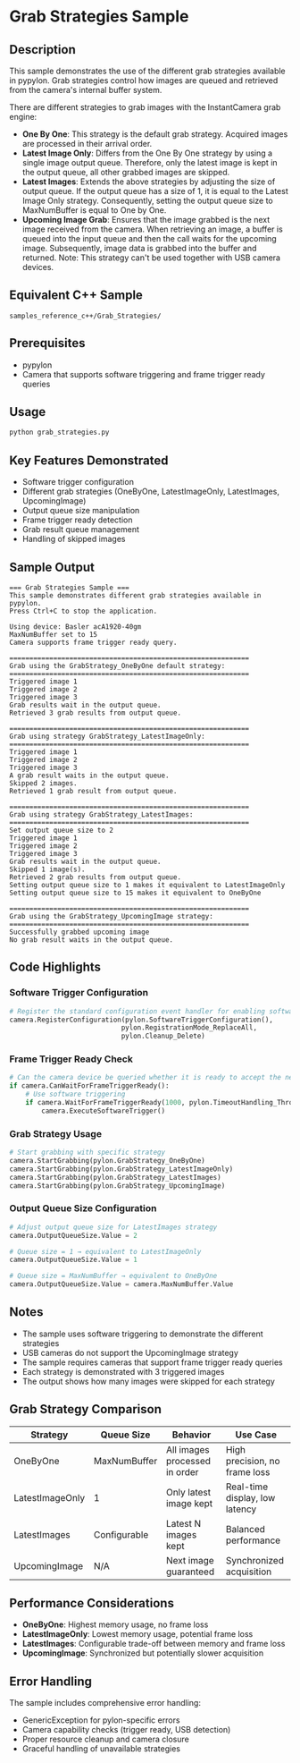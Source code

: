 # Grab Strategies Sample

## Description

This sample demonstrates the use of the different grab strategies available in pypylon. Grab strategies control how images are queued and retrieved from the camera's internal buffer system.

There are different strategies to grab images with the InstantCamera grab engine:
- **One By One**: This strategy is the default grab strategy. Acquired images are processed in their arrival order.
- **Latest Image Only**: Differs from the One By One strategy by using a single image output queue. Therefore, only the latest image is kept in the output queue, all other grabbed images are skipped.
- **Latest Images**: Extends the above strategies by adjusting the size of output queue. If the output queue has a size of 1, it is equal to the Latest Image Only strategy. Consequently, setting the output queue size to MaxNumBuffer is equal to One by One.
- **Upcoming Image Grab**: Ensures that the image grabbed is the next image received from the camera. When retrieving an image, a buffer is queued into the input queue and then the call waits for the upcoming image. Subsequently, image data is grabbed into the buffer and returned. Note: This strategy can't be used together with USB camera devices.

## Equivalent C++ Sample

`samples_reference_c++/Grab_Strategies/`

## Prerequisites

- pypylon
- Camera that supports software triggering and frame trigger ready queries

## Usage

```bash
python grab_strategies.py
```

## Key Features Demonstrated

- Software trigger configuration
- Different grab strategies (OneByOne, LatestImageOnly, LatestImages, UpcomingImage)
- Output queue size manipulation
- Frame trigger ready detection
- Grab result queue management
- Handling of skipped images

## Sample Output

```
=== Grab Strategies Sample ===
This sample demonstrates different grab strategies available in pypylon.
Press Ctrl+C to stop the application.

Using device: Basler acA1920-40gm
MaxNumBuffer set to 15
Camera supports frame trigger ready query.

============================================================
Grab using the GrabStrategy_OneByOne default strategy:
============================================================
Triggered image 1
Triggered image 2
Triggered image 3
Grab results wait in the output queue.
Retrieved 3 grab results from output queue.

============================================================
Grab using strategy GrabStrategy_LatestImageOnly:
============================================================
Triggered image 1
Triggered image 2
Triggered image 3
A grab result waits in the output queue.
Skipped 2 images.
Retrieved 1 grab result from output queue.

============================================================
Grab using strategy GrabStrategy_LatestImages:
============================================================
Set output queue size to 2
Triggered image 1
Triggered image 2
Triggered image 3
Grab results wait in the output queue.
Skipped 1 image(s).
Retrieved 2 grab results from output queue.
Setting output queue size to 1 makes it equivalent to LatestImageOnly
Setting output queue size to 15 makes it equivalent to OneByOne

============================================================
Grab using the GrabStrategy_UpcomingImage strategy:
============================================================
Successfully grabbed upcoming image
No grab result waits in the output queue.
```

## Code Highlights

### Software Trigger Configuration
```python
# Register the standard configuration event handler for enabling software triggering
camera.RegisterConfiguration(pylon.SoftwareTriggerConfiguration(), 
                            pylon.RegistrationMode_ReplaceAll, 
                            pylon.Cleanup_Delete)
```

### Frame Trigger Ready Check
```python
# Can the camera device be queried whether it is ready to accept the next frame trigger?
if camera.CanWaitForFrameTriggerReady():
    # Use software triggering
    if camera.WaitForFrameTriggerReady(1000, pylon.TimeoutHandling_ThrowException):
        camera.ExecuteSoftwareTrigger()
```

### Grab Strategy Usage
```python
# Start grabbing with specific strategy
camera.StartGrabbing(pylon.GrabStrategy_OneByOne)
camera.StartGrabbing(pylon.GrabStrategy_LatestImageOnly)
camera.StartGrabbing(pylon.GrabStrategy_LatestImages)
camera.StartGrabbing(pylon.GrabStrategy_UpcomingImage)
```

### Output Queue Size Configuration
```python
# Adjust output queue size for LatestImages strategy
camera.OutputQueueSize.Value = 2

# Queue size = 1 → equivalent to LatestImageOnly
camera.OutputQueueSize.Value = 1

# Queue size = MaxNumBuffer → equivalent to OneByOne
camera.OutputQueueSize.Value = camera.MaxNumBuffer.Value
```

## Notes

- The sample uses software triggering to demonstrate the different strategies
- USB cameras do not support the UpcomingImage strategy
- The sample requires cameras that support frame trigger ready queries
- Each strategy is demonstrated with 3 triggered images
- The output shows how many images were skipped for each strategy

## Grab Strategy Comparison

| Strategy | Queue Size | Behavior | Use Case |
|----------|------------|----------|----------|
| OneByOne | MaxNumBuffer | All images processed in order | High precision, no frame loss |
| LatestImageOnly | 1 | Only latest image kept | Real-time display, low latency |
| LatestImages | Configurable | Latest N images kept | Balanced performance |
| UpcomingImage | N/A | Next image guaranteed | Synchronized acquisition |

## Performance Considerations

- **OneByOne**: Highest memory usage, no frame loss
- **LatestImageOnly**: Lowest memory usage, potential frame loss
- **LatestImages**: Configurable trade-off between memory and frame loss
- **UpcomingImage**: Synchronized but potentially slower acquisition

## Error Handling

The sample includes comprehensive error handling:
- GenericException for pylon-specific errors
- Camera capability checks (trigger ready, USB detection)
- Proper resource cleanup and camera closure
- Graceful handling of unavailable strategies 